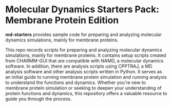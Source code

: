 # Molecular Dynamics Starters Pack: Membrane Protein Edition

**md-starters** provides sample code for preparing and analyzing molecular dynamics simulations, mainly for membrane proteins. 

This repo records scripts for preparing and analyzing molecular dynamics simulations, mainly for membrane proteins. It contains setup scripts created from CHARMM-GUI that are compatible with NAMD, a molecular dynamics software. In addition, there are analysis scripts using CPPTRAJ, a MD analysis software and other analysis scripts written in Python. It serves as an initial guide to running membrane protein simulation and running analysis to understand the functions and dynamics. Whether you're new to membrane protein simulation or seeking to deepen your understanding of protein functions and dynamics, this repository offers a valuable resource to guide you through the process.
